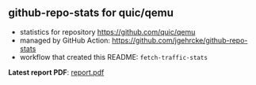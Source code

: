 ## github-repo-stats for quic/qemu

- statistics for repository https://github.com/quic/qemu
- managed by GitHub Action: https://github.com/jgehrcke/github-repo-stats
- workflow that created this README: `fetch-traffic-stats`

**Latest report PDF**: [report.pdf](https://github.com/njjetha/OSDO/raw/github-repo-stats/quic/qemu/latest-report/report.pdf)

